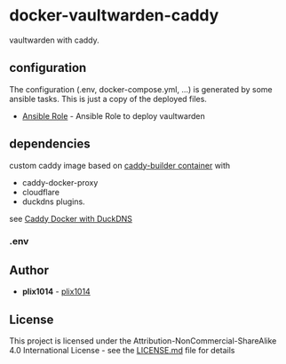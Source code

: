 # docker-vaultwarden-caddy

vaultwarden with caddy. 

## configuration

The configuration (.env, docker-compose.yml, ...) is generated by some ansible tasks. This is just a copy of the deployed files.
* [Ansible Role](https://github.com/TrojaAnsible/ansible-vaultwarden-caddy) - Ansible Role to deploy vaultwarden


## dependencies

custom caddy image based on [caddy-builder container](https://hub.docker.com/_/caddy) with
* caddy-docker-proxy
* cloudflare
* duckdns
plugins.

see [Caddy Docker with DuckDNS](https://caddy.community/t/caddy-docker-with-duckdns/18682)

### .env


## Author

* **plix1014** - [plix1014](https://github.com/plix1014)


## License

This project is licensed under the Attribution-NonCommercial-ShareAlike 4.0 International License - see the [LICENSE.md](LICENSE.md) file for details

